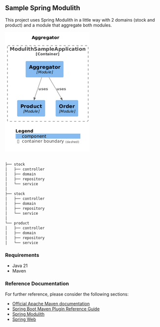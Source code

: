 ## Sample Spring Modulith

This project uses Spring Modulith in a little way with 2 domains (stock and product) 
and a module that aggregate both modules.

![module aggregator](module-aggregator.png)


```

├── stock
│   ├── controller
│   ├── domain
│   ├── repository
│   └── service
│
├── stock
│   ├── controller
│   ├── domain
│   ├── repository
│   └── service
│
└── product
│   ├── controller
│   ├── domain
│   ├── repository
│   └── service
```

### Requirements

* Java 21
* Maven

### Reference Documentation

For further reference, please consider the following sections:

* [Official Apache Maven documentation](https://maven.apache.org/guides/index.html)
* [Spring Boot Maven Plugin Reference Guide](https://docs.spring.io/spring-boot/docs/3.3.2/maven-plugin/reference/html/)
* [Spring Modulith](https://docs.spring.io/spring-modulith/reference/)
* [Spring Web](https://docs.spring.io/spring-boot/docs/3.3.2/reference/htmlsingle/index.html#web)
